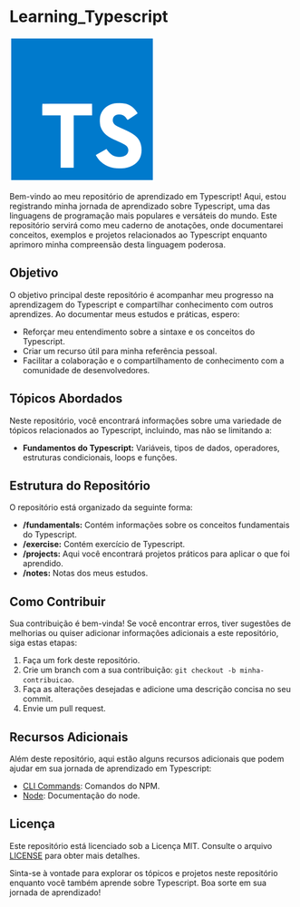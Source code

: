 # Learning_Typescript

![Typescript Logo](https://raw.githubusercontent.com/devicons/devicon/refs/heads/master/icons/typescript/typescript-original.svg)

Bem-vindo ao meu repositório de aprendizado em Typescript! Aqui, estou registrando minha jornada de aprendizado sobre Typescript, uma das linguagens de programação mais populares e versáteis do mundo. Este repositório servirá como meu caderno de anotações, onde documentarei conceitos, exemplos e projetos relacionados ao Typescript enquanto aprimoro minha compreensão desta linguagem poderosa.

## Objetivo

O objetivo principal deste repositório é acompanhar meu progresso na aprendizagem do Typescript e compartilhar conhecimento com outros aprendizes. Ao documentar meus estudos e práticas, espero:

- Reforçar meu entendimento sobre a sintaxe e os conceitos do Typescript.
- Criar um recurso útil para minha referência pessoal.
- Facilitar a colaboração e o compartilhamento de conhecimento com a comunidade de desenvolvedores.

## Tópicos Abordados

Neste repositório, você encontrará informações sobre uma variedade de tópicos relacionados ao Typescript, incluindo, mas não se limitando a:

- **Fundamentos do Typescript:** Variáveis, tipos de dados, operadores, estruturas condicionais, loops e funções.

## Estrutura do Repositório

O repositório está organizado da seguinte forma:

- **/fundamentals:** Contém informações sobre os conceitos fundamentais do Typescript.
- **/exercise:** Contém exercício de Typescript.
- **/projects:** Aqui você encontrará projetos práticos para aplicar o que foi aprendido.
- **/notes:** Notas dos meus estudos.

## Como Contribuir

Sua contribuição é bem-vinda! Se você encontrar erros, tiver sugestões de melhorias ou quiser adicionar informações adicionais a este repositório, siga estas etapas:

1. Faça um fork deste repositório.
2. Crie um branch com a sua contribuição: `git checkout -b minha-contribuicao`.
3. Faça as alterações desejadas e adicione uma descrição concisa no seu commit.
4. Envie um pull request.

## Recursos Adicionais

Além deste repositório, aqui estão alguns recursos adicionais que podem ajudar em sua jornada de aprendizado em Typescript:

- [CLI Commands](https://docs.npmjs.com/cli/v9/commands?v=true): Comandos do NPM.
- [Node](https://nodejs.org/pt/learn/getting-started/introduction-to-nodejs): Documentação do node.

## Licença

Este repositório está licenciado sob a Licença MIT. Consulte o arquivo [LICENSE](LICENSE) para obter mais detalhes.

Sinta-se à vontade para explorar os tópicos e projetos neste repositório enquanto você também aprende sobre Typescript. Boa sorte em sua jornada de aprendizado!
